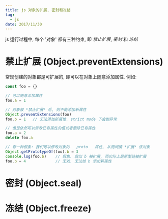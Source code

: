 ```yaml
---
title: js 对象的扩展, 密封和冻结
tag:
  - js
date: 2017/11/30
---
```


js 运行过程中, 每个 '对象' 都有三种约束, 即 *禁止扩展*, *密封* 和 *冻结*

# 禁止扩展 (Object.preventExtensions)
常规创建的对象都是可扩展的, 即可以在对象上随意添加属性. 例如:
```js
const foo = {}

// 可以随意添加属性
foo.a = 1  

// 对象被 *禁止扩展* 后, 则不能添加新属性
Object.preventExtensions(foo)
foo.b = 1   // 无法添加新属性. strict mode 下会抛异常

// 但是依然可以修改已有属性的值或者删除已有属性
foo.a = 2
delete foo.a

// 有一种假象: 我们可以修改对象的 __proto__ 属性, 从而间接 *扩展* 该对象
Object.getPrototypeOf(foo).b = 3
console.log(foo.b)    // 假象. 貌似 b 被扩展, 而实际上是原型链被扩展
foo.b = 4             // 无效. 无法给 b 添加新属性
```

# 密封 (Object.seal)

# 冻结 (Object.freeze)